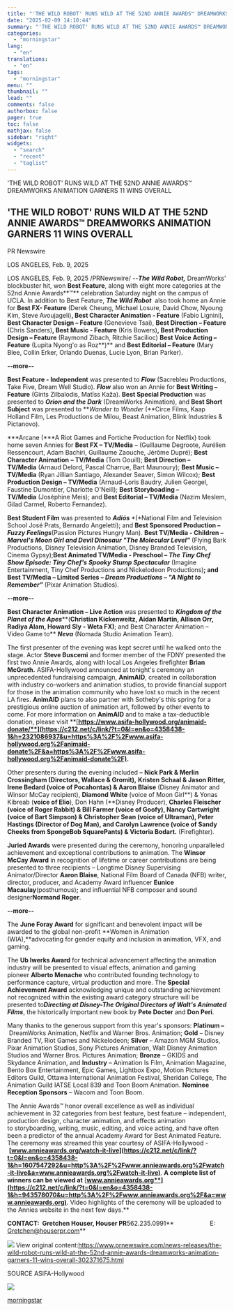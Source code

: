 ```yaml
---
title: "'THE WILD ROBOT' RUNS WILD AT THE 52ND ANNIE AWARDS™ DREAMWORKS ANIMATION GARNERS 11 WINS OVERALL"
date: "2025-02-09 14:10:44"
summary: "'THE WILD ROBOT' RUNS WILD AT THE 52ND ANNIE AWARDS™ DREAMWORKS ANIMATION GARNERS 11 WINS OVERALL 'THE WILD ROBOT' RUNS WILD AT THE 52ND ANNIE AWARDS™ DREAMWORKS ANIMATION GARNERS 11 WINS OVERALL PR Newswire LOS ANGELES, Feb. 9, 2025 LOS ANGELES, Feb. 9, 2025 /PRNewswire/ -- The Wild Robot, DreamWorks'..."
categories:
  - "morningstar"
lang:
  - "en"
translations:
  - "en"
tags:
  - "morningstar"
menu: ""
thumbnail: ""
lead: ""
comments: false
authorbox: false
pager: true
toc: false
mathjax: false
sidebar: "right"
widgets:
  - "search"
  - "recent"
  - "taglist"
---
```


'THE WILD ROBOT' RUNS WILD AT THE 52ND ANNIE AWARDS™ DREAMWORKS ANIMATION GARNERS 11 WINS OVERALL

'THE WILD ROBOT' RUNS WILD AT THE 52ND ANNIE AWARDS™ DREAMWORKS ANIMATION GARNERS 11 WINS OVERALL
-------------------------------------------------------------------------------------------------

PR Newswire

LOS ANGELES, Feb. 9, 2025


LOS ANGELES, Feb. 9, 2025 /PRNewswire/ --***The Wild Robot,*** DreamWorks' blockbuster hit, won **Best Feature**, along with eight more categories at the 52nd Annie Awards**™** celebration Saturday night on the campus of UCLA. In addition to Best Feature, ***The Wild Robot***  also took home an Annie for **Best FX- Feature** (Derek Cheung, Michael Losure, David Chow, Nyoung Kim, Steve Avoujageli)**, Best Character Animation - Feature** (Fabio Lignini), **Best Character Design – Feature** (Genevieve Tsai), **Best Direction – Feature** (Chris Sanders)**, Best Music - Feature** (Kris Bowers)**, Best Production Design – Feature** (Raymond Zibach, Ritchie Sacilioc) **Best Voice Acting – Feature** (Lupita Nyong'o as Roz**)** and **Best Editorial – Feature** (Mary Blee, Collin Erker, Orlando Duenas, Lucie Lyon, Brian Parker).

**--more--**

**Best Feature - Independent** was presented to ***Flow*** (Sacrebleu Productions, Take Five, Dream Well Studio). ***Flow*** also won an Annie for **Best Writing – Feature** (Gints Zilbalodis, Matīss Kaža). **Best Special Production** was presented to ***Orion and the Dark*** (DreamWorks Animation), and **Best Short Subject** was presented to ***Wander to Wonder* (**Circe Films, Kaap Holland Film, Les Productions de Milou, Beast Animation, Blink Industries & Pictanovo).

***Arcane (***A Riot Games and Fortiche Production for Netflix) took home seven Annies for **Best FX – TV/Media** – (Guillaume Degroote, Aurélien Ressencourt, Adam Bachiri, Guillaume Zaouche, Jérôme Dupré); **Best Character Animation** **– TV/Media** (Tom Gouill); **Best Direction – TV/Media** (Arnaud Delord, Pascal Charrue, Bart Maunoury); **Best Music – TV/Media** (Ryan Jillian Santiago, Alexander Seaver, Simon Wilcox); **Best Production Design – TV/Media** (Arnaud-Loris Baudry, Julien Georgel, Faustine Dumontier, Charlotte O'Neill); **Best Storyboading – TV/Media** (Joséphine Meis); and **Best Editorial – TV/Media** (Nazim Meslem, Gilad Carmel, Roberto Fernandez).

**Best Student Film** was presented to ***Adiós*** *(*National Film and Television School José Prats, Bernardo Angeletti); and **Best Sponsored Production – *Fuzzy Feelings***(Passion Pictures Hungry Man). **Best TV/Media - Children – *Marvel's Moon Girl and Devil Dinosaur "The Molecular Level"*** (Flying Bark Productions, Disney Television Animation, Disney Branded Television, Cinema Gypsy);**Best Animated TV/Media - Preschool – *The Tiny Chef Show Episode: Tiny Chef's Spooky Stump Spectacular*** (Imagine Entertainment, Tiny Chef Productions and Nickelodeon Productions)**; and Best TV/Media – Limited Series – *Dream Productions – "A Night to Remember"*** (Pixar Animation Studios).

**--more--**

**Best Character Animation – Live Action** was presented to ***Kingdom of the Planet of the Apes*****(**Christian Kickenweitz, Aidan Martin, Allison Orr, Radiya Alam, Howard Sly - Weta FX)**; and Best Character Animation – Video Game to** ***Neva*** (Nomada Studio Animation Team).

The first presenter of the evening was kept secret until he walked onto the stage. Actor **Steve Buscemi** and former member of the FDNY presented the first two Annie Awards, along with local Los Angeles firefighter **Brian McGrath.** ASIFA-Hollywood announced at tonight's ceremony an unprecedented fundraising campaign, **AnimAID**, created in collaboration with industry co-workers and animation studios, to provide financial support for those in the animation community who have lost so much in the recent LA fires. **AnimAID** plans to also partner with Sotheby's this spring for a prestigious online auction of animation art, followed by other events to come. For more information on **AnimAID** and to make a tax-deductible donation, please visit **[**https://www.asifa-hollywood.org/animaid-donate/**](https://c212.net/c/link/?t=0&l=en&o=4358438-1&h=2321086937&u=https%3A%2F%2Fwww.asifa-hollywood.org%2Fanimaid-donate%2F&a=https%3A%2F%2Fwww.asifa-hollywood.org%2Fanimaid-donate%2F).**

Other presenters during the evening included **–** **Nick Park & Merlin Crossingham (**Directors, Wallace & Gromit**),** **Kristen Schaal & Jason Ritter, Irene Bedard (**voice of Pocahontas**) & Aaron Blaise** (Disney Animator and Winsor McCay recipient), **Diamond White** (voice of Moon Girl**) & Yonas Kibreab (**voice of Elio**), Don Hahn (**Disney Producer), **Charles Fleischer (**voice of Roger Rabbit**) & Bill Farmer (**voice of Goofy**), Nancy Cartwright (**voice of Bart Simpson**) & Christopher Sean (**voice of Ultraman), **Peter Hastings** (Director of Dog Man), and **Carolyn Lawrence** (voice of Sandy Cheeks from SpongeBob SquarePants**) & Victoria Bodart.** (Firefighter).

**Juried Awards** were presented during the ceremony, honoring unparalleled achievement and exceptional contributions to animation. The **Winsor McCay Award** in recognition of lifetime or career contributions are being presented to three recipients – Longtime Disney Supervising Animator/Director **Aaron Blaise**, National Film Board of Canada (NFB) writer, director, producer, and Academy Award influencer **Eunice Macaulay**(posthumous)**;** and influential NFB composer and sound designer**Normand Roger**.

**--more--**

The **June Foray Award** for significant and benevolent impact will be awarded to the global non-profit **Women in Animation (WIA),**advocating for gender equity and inclusion in animation, VFX, and gaming.

The **Ub Iwerks Award** for technical advancement affecting the animation industry will be presented to visual effects, animation and gaming pioneer **Alberto Menache** who contributed founding technology to performance capture, virtual production and more. The **Special Achievement Award** acknowledging unique and outstanding achievement not recognized within the existing award category structure will be presented to***Directing at Disney-The Original Directors of Walt's Animated Films***, the historically important new book by **Pete Docter** and **Don Peri**.

Many thanks to the generous support from this year's sponsors: **Platinum –** DreamWorks Animation, Netflix and Warner Bros. Animation; **Gold** – Disney Branded TV, Riot Games and Nickelodeon; **Silver** – Amazon MGM Studios, Pixar Animation Studios, Sony Pictures Animation, Walt Disney Animation Studios and Warner Bros. Pictures Animation; **Bronze** – GKIDS and Skydance Animation, and **Industry** – Animation Is Film, Animation Magazine, Bento Box Entertainment, Epic Games, Lightbox Expo, Motion Pictures Editors Guild, Ottawa International Animation Festival, Sheridan College, The Animation Guild IATSE Local 839 and Toon Boom Animation. **Nominee Reception Sponsors** – Wacom and Toon Boom.

The Annie Awards™ honor overall excellence as well as individual achievement in 32 categories from best feature, best feature – independent, production design, character animation, and effects animation to storyboarding, writing, music, editing, and voice acting, and have often been a predictor of the annual Academy Award for Best Animated Feature. The ceremony was streamed this year courtesy of ASIFA-Hollywood -  **[www.annieawards.org/watch-it-live](https://c212.net/c/link/?t=0&l=en&o=4358438-1&h=1607547292&u=http%3A%2F%2Fwww.annieawards.org%2Fwatch-it-live&a=www.annieawards.org%2Fwatch-it-live)**. **A complete list of winners can be viewed at** [**www.annieawards.org**](https://c212.net/c/link/?t=0&l=en&o=4358438-1&h=943578070&u=http%3A%2F%2Fwww.annieawards.org%2F&a=www.annieawards.org)**. Video highlights of the ceremony will be uploaded to the Annies website in the next few days.** 

****CONTACT:  Gretchen Houser, Houser PR****562.235.0991**                     E: [Gretchen@houserpr.com](mailto:Gretchen@houserpr.com)**

 ![](https://c212.net/c/img/favicon.png?sn=LA14956&sd=2025-02-09) View original content:<https://www.prnewswire.com/news-releases/the-wild-robot-runs-wild-at-the-52nd-annie-awards-dreamworks-animation-garners-11-wins-overall-302371675.html>

SOURCE ASIFA-Hollywood


 ![](https://rt.prnewswire.com/rt.gif?NewsItemId=LA14956&Transmission_Id=202502090100PR_NEWS_USPR_____LA14956&DateId=20250209)

[morningstar](https://www.morningstar.com/news/pr-newswire/20250209la14956/the-wild-robot-runs-wild-at-the-52nd-annie-awards-dreamworks-animation-garners-11-wins-overall)
